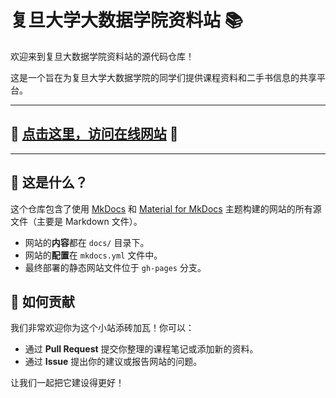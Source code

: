 # 复旦大学大数据学院资料站 📚

欢迎来到复旦大数据学院资料站的源代码仓库！

这是一个旨在为复旦大学大数据学院的同学们提供课程资料和二手书信息的共享平台。

---

## 🚀 **[点击这里，访问在线网站](https://cedric1902666.github.io/fudan-ds-info/)** 🚀

---

## 🤔 这是什么？

这个仓库包含了使用 [MkDocs](https://www.mkdocs.org/) 和 [Material for MkDocs](https://squidfunk.github.io/mkdocs-material/) 主题构建的网站的所有源文件（主要是 Markdown 文件）。

-   网站的**内容**都在 `docs/` 目录下。
-   网站的**配置**在 `mkdocs.yml` 文件中。
-   最终部署的静态网站文件位于 `gh-pages` 分支。

## 🤝 如何贡献

我们非常欢迎你为这个小站添砖加瓦！你可以：

-   通过 **Pull Request** 提交你整理的课程笔记或添加新的资料。
-   通过 **Issue** 提出你的建议或报告网站的问题。

让我们一起把它建设得更好！ 